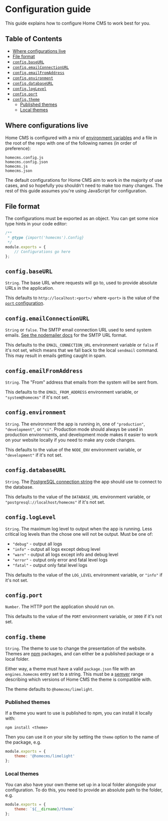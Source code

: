 
# Configuration guide

This guide explains how to configure Home CMS to work best for you.


## Table of Contents

  * [Where configurations live](#where-configurations-live)
  * [File format](#file-format)
  * [`config.baseURL`](#configbaseurl)
  * [`config.emailConnectionURL`](#configemailconnectionurl)
  * [`config.emailFromAddress`](#configemailfromaddress)
  * [`config.environment`](#configenvironment)
  * [`config.databaseURL`](#configdatabaseurl)
  * [`config.logLevel`](#configloglevel)
  * [`config.port`](#configport)
  * [`config.theme`](#configtheme)
    * [Published themes](#published-themes)
    * [Local themes](#local-themes)


## Where configurations live

Home CMS is configured with a mix of [environment variables](https://en.wikipedia.org/wiki/Environment_variable) and a file in the root of the repo with one of the following names (in order of preference):

```
homecms.config.js
homecms.config.json
homecms.js
homecms.json
```

The default configurations for Home CMS aim to work in the majority of use cases, and so hopefully you shouldn't need to make too many changes. The rest of this guide assumes you're using JavaScript for configuration.


## File format

The configurations must be exported as an object. You can get some nice type hints in your code editor:

```js
/**
 * @type {import('homecms').Config}
 */
module.exports = {
    // Configurations go here
};
```


## `config.baseURL`

`String`. The base URL where requests will go to, used to provide absolute URLs in the application.

This defaults to `http://localhost:<port>/` where `<port>` is the value of the [`port` configuration](#configport).


## `config.emailConnectionURL`

`String` or `false`. The SMTP email connection URL used to send system emails. [See the nodemailer docs](https://nodemailer.com/smtp/) for the SMTP URL format.

This defaults to the `EMAIL_CONNECTION_URL` environment variable or `false` if it's not set, which means that we fall back to the local `sendmail` command. This may result in emails getting caught in spam.


## `config.emailFromAddress`

`String`. The "From" address that emails from the system will be sent from.

This defaults to the `EMAIL_FROM_ADDRESS` environment variable, or `"system@homecms"` if it's not set.


## `config.environment`

`String`. The environment the app is running in, one of `"production"`, `"development"`, or `"ci"`. Production mode should always be used in production environments, and development mode makes it easier to work on your website locally if you need to make any code changes.

This defaults to the value of the `NODE_ENV` environment variable, or `"development"` if it's not set.


## `config.databaseURL`

`String`. The [PostgreSQL connection string](https://www.postgresql.org/docs/current/libpq-connect.html#LIBPQ-CONNSTRING) the app should use to connect to the database.

This defaults to the value of the `DATABASE_URL` environment variable, or `"postgresql://localhost/homecms"` if it's not set.


## `config.logLevel`

`String`. The maximum log level to output when the app is running. Less critical log levels than the chose one will not be output. Must be one of:

  * `"debug"` - output all logs
  * `"info"` - output all logs except debug level
  * `"warn"` - output all logs except info and debug level
  * `"error"` - output only error and fatal level logs
  * `"fatal"` - output only fatal level logs

This defaults to the value of the `LOG_LEVEL` environment variable, or `"info"` if it's not set.


## `config.port`

`Number`. The HTTP port the application should run on.

This defaults to the value of the `PORT` environment variable, or `3000` if it's not set.


## `config.theme`

`String`. The theme to use to change the presentation of the website. Themes are [npm](https://www.npmjs.com/) packages, and can either be a published package or a local folder.

Either way, a theme must have a valid `package.json` file with an `engines.homecms` entry set to a string. This must be a [semver](https://semver.org/) range describing which versions of Home CMS the theme is compatible with.

The theme defaults to `@homecms/limelight`.

### Published themes

If a theme you want to use is published to npm, you can install it locally with:

```
npm install <theme>
```

Then you can use it on your site by setting the `theme` option to the name of the package, e.g.

```js
module.exports = {
    theme: '@homecms/limelight'
};
```

### Local themes

You can also have your own theme set up in a local folder alongside your configuration. To do this, you need to provide an absolute path to the folder, e.g.

```js
module.exports = {
    theme: `${__dirname}/theme`
};
```
